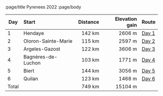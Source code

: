 :page/title Pyrenees 2022
:page/body

| Day   | Start                     | Distance | Elevation gain | Route
| ---   | :------------------------ | -------: | -------------: | :--
| 1     | Hendaye                   | 142 km   |  2606 m        | [Day 1]({static}../data/2022-pyrenees/Pyrenees-1.gpx)
| 2     | Oloron-Sainte-Marie       | 115 km   |  2597 m        | [Day 2]({static}../data/2022-pyrenees/Pyrenees-2.gpx)
| 3     | Argeles-Gazost            | 122 km   |  3606 m        | [Day 3]({static}../data/2022-pyrenees/Pyrenees-3.gpx)
| 4     | Bagnères-de-Luchon        | 103 km   |  1771 m        | [Day 4]({static}../data/2022-pyrenees/Pyrenees-4.gpx)
| 5     | Biert                     | 144 km   |  3056 m        | [Day 5]({static}../data/2022-pyrenees/Pyrenees-5.gpx)
| 6     | Quilan                    | 123 km   |  1468 m        | [Day 6]({static}../data/2022-pyrenees/Pyrenees-6.gpx)
| Total |                           | 749 km   | 15104 m        |

<div
  class="gpx-trace"
  style="height: 400px;"
  data-gpx-trace="/data/2022-pyrenees/Pyrenees-1.gpx,/data/2022-pyrenees/Pyrenees-2.gpx,/data/2022-pyrenees/Pyrenees-3.gpx,/data/2022-pyrenees/Pyrenees-4.gpx,/data/2022-pyrenees/Pyrenees-5.gpx,/data/2022-pyrenees/Pyrenees-6.gpx">
</div>

